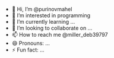 - 👋 Hi, I’m @purinovmahel
- 👀 I’m interested in  programming
- 🌱 I’m currently learning ...
- 💞️ I’m looking to collaborate on ...
- 📫 How to reach me @miller_deb39797
- 😄 Pronouns: ...
- ⚡ Fun fact: ...

<!---
purinovmahel/purinovmahel is a ✨ special ✨ repository because its `README.md` (this file) appears on your GitHub profile.
You can click the Preview link to take a look at your changes.
--->
